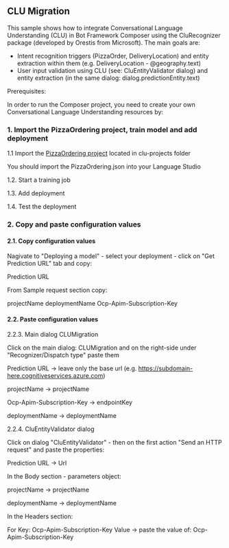 ## CLU Migration

This sample shows how to integrate Conversational Language Understanding (CLU) in Bot Framework Composer using the CluRecognizer package (developed by Orestis from Microsoft). The main goals are:

* Intent recognition triggers (PizzaOrder, DeliveryLocation) and entity extraction within them (e.g. DeliveryLocation - @geography.text)
* User input validation using CLU (see: CluEntityValidator dialog) and entity extraction (in the same dialog: dialog.predictionEntity.text)

Prerequisites:

In order to run the Composer project, you need to create your own Conversational Language Understanding resources by:

### 1. Import the PizzaOrdering project, train model and add deployment

1.1 Import the [PizzaOrdering project](CLUMigration/clu-projects/PizzaOrdering.json) located in clu-projects folder

You should import the PizzaOrdering.json into your Language Studio

1.2. Start a training job

1.3. Add deployment

1.4. Test the deployment


### 2. Copy and paste configuration values

#### 2.1. Copy configuration values

Nagivate to "Deploying a model" - select your deployment - click on "Get Prediction URL" tab and copy:

Prediction URL

From Sample request section copy:

projectName
deploymentName
Ocp-Apim-Subscription-Key


#### 2.2. Paste configuration values

2.2.3. Main dialog CLUMigration

Click on the main dialog: CLUMigration and on the right-side under "Recognizer/Dispatch type" paste them


Prediction URL -> leave only the base url (e.g. https://subdomain-here.cognitiveservices.azure.com)

projectName -> projectName

Ocp-Apim-Subscription-Key -> endpointKey

deploymentName -> deploymentName


2.2.4. CluEntityValidator dialog

Click on dialog "CluEntityValidator" - then on the first action "Send an HTTP request" and paste the properties:

Prediction URL -> Url

In the Body section - parameters object:

projectName -> projectName

deploymentName -> deploymentName

In the Headers section:

For Key: Ocp-Apim-Subscription-Key Value -> paste the value of: Ocp-Apim-Subscription-Key
